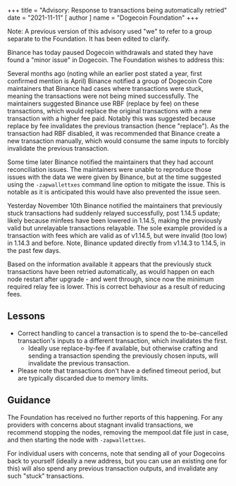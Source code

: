 
+++
title = "Advisory: Response to transactions being automatically retried"
date = "2021-11-11"
[ author ]
  name = "Dogecoin Foundation"
+++

Note: A previous version of this advisory used "we" to refer to a group separate to the Foundation. It has been edited to
clarify.

Binance has today paused Dogecoin withdrawals and stated they have found a "minor issue" in Dogecoin. The Foundation wishes to address this:

Several months ago (noting while an earlier post stated a year, first confirmed mention is April) Binance notified a group of Dogecoin Core maintainers that Binance had cases where transactions were stuck, meaning the transactions were not being mined successfully. The maintainers suggested Binance use RBF (replace by fee) on these transactions, which would replace the original transactions with a new transaction with a higher fee paid. Notably this was suggested because replace by fee invalidates the previous transaction (hence "replace"). As the transaction had RBF disabled, it was recommended that Binance create a new transaction manually, which would consume the same inputs to forcibly invalidate the previous transaction.

Some time later Binance notified the maintainers that they had account reconciliation issues. The maintainers were unable to reproduce those issues with the data we were given by Binance, but at the time suggested using the `-zapwallettxes` command line option to mitigate the issue. This is notable as it is anticipated this would have also prevented the issue seen.

Yesterday November 10th Binance notified the maintainers that previously stuck transactions had suddenly relayed successfully, post 1.14.5 update; likely because minfees have been lowered in 1.14.5, making the previously valid but unrelayable transactions relayable. The sole example provided is a transaction with fees which are valid as of v1.14.5, but were invalid (too low) in 1.14.3 and before. Note, Binance updated directly from v1.14.3 to 1.14.5, in the past few days.

Based on the information available it appears that the previously stuck transactions have been retried automatically, as would happen on each node restart after upgrade - and went through, since now the minimum required relay fee is lower. This is correct behaviour as a result of reducing fees.

## Lessons

* Correct handling to cancel a transaction is to spend the to-be-cancelled transaction's inputs to a different transaction, which invalidates the first.
  * Ideally use replace-by-fee if available, but otherwise crafting and sending a transaction spending the previously chosen inputs, will invalidate the previous transaction.
* Please note that transactions don't have a defined timeout period, but are typically discarded due to memory limits.

## Guidance

The Foundation has received no further reports of this happening. For any providers with concerns about stagnant invalid transactions, we recommend stopping the nodes, removing the mempool.dat file just in case, and then starting the node with `-zapwallettxes`.

For individual users with concerns, note that sending all of your Dogecoins back to yourself (ideally a new address, but you can use an existing one for this) will also spend any previous transaction outputs, and invalidate any such "stuck" transactions.

